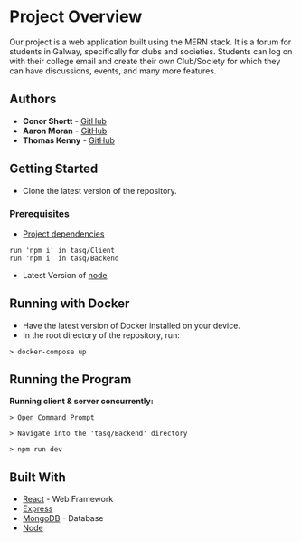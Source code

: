 # Project Overview
Our project is a web application built using the MERN stack. It is a forum for students in Galway, specifically for clubs and societies. Students can log on with their college email and create their own Club/Society for which they can have discussions, events, and many more features.

## Authors

* **Conor Shortt** - [GitHub](https://github.com/conorshortt123)
* **Aaron Moran** - [GitHub](https://github.com/Moran98)
* **Thomas Kenny** - [GitHub](https://github.com/KennyThomas)

## Getting Started

* Clone the latest version of the repository.

### Prerequisites

* [Project dependencies](https://github.com/applied-project-2020/tasq/network/dependencies)
```
run 'npm i' in tasq/Client
run 'npm i' in tasq/Backend
```
* Latest Version of [node](https://nodejs.org/en/)

## Running with Docker
* Have the latest version of Docker installed on your device.
* In the root directory of the repository, run:
```
> docker-compose up
```

## Running the Program

**Running client & server concurrently:**
```
> Open Command Prompt
```
```
> Navigate into the 'tasq/Backend' directory 
```
```
> npm run dev
```


## Built With

* [React](https://reactjs.org/) - Web Framework
* [Express](https://expressjs.com/)
* [MongoDB](https://www.mongodb.com/) - Database
* [Node](https://nodejs.org/en/)
